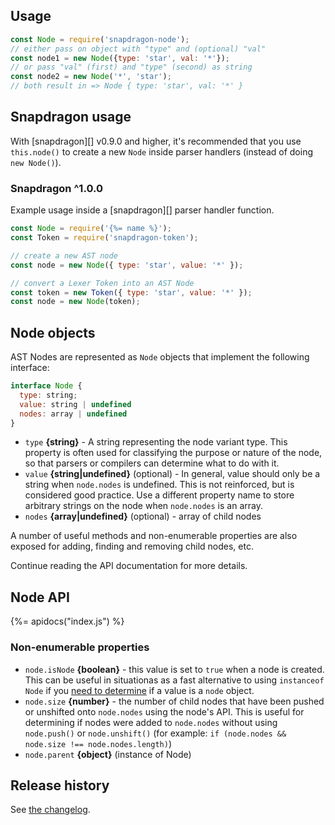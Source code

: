 ## Usage

```js
const Node = require('snapdragon-node');
// either pass on object with "type" and (optional) "val"
const node1 = new Node({type: 'star', val: '*'});
// or pass "val" (first) and "type" (second) as string
const node2 = new Node('*', 'star');
// both result in => Node { type: 'star', val: '*' }
```

## Snapdragon usage

With [snapdragon][] v0.9.0 and higher, it's recommended that you use `this.node()` to create a new `Node` inside parser handlers (instead of doing `new Node()`). 

### Snapdragon ^1.0.0

Example usage inside a [snapdragon][] parser handler function.

```js
const Node = require('{%= name %}');
const Token = require('snapdragon-token');

// create a new AST node
const node = new Node({ type: 'star', value: '*' });

// convert a Lexer Token into an AST Node
const token = new Token({ type: 'star', value: '*' });
const node = new Node(token);
```

## Node objects

AST Nodes are represented as `Node` objects that implement the following interface:

```js
interface Node {
  type: string;
  value: string | undefined
  nodes: array | undefined
}
```

- `type` **{string}** - A string representing the node variant type. This property is often used for classifying the purpose or nature of the node, so that parsers or compilers can determine what to do with it.
- `value` **{string|undefined}** (optional) - In general, value should only be a string when `node.nodes` is undefined. This is not reinforced, but is considered good practice. Use a different property name to store arbitrary strings on the node when `node.nodes` is an array.
- `nodes` **{array|undefined}** (optional) - array of child nodes

A number of useful methods and non-enumerable properties are also exposed for adding, finding and removing child nodes, etc. 

Continue reading the API documentation for more details.

## Node API
{%= apidocs("index.js") %}

### Non-enumerable properties

- `node.isNode` **{boolean}** - this value is set to `true` when a node is created. This can be useful in situationas as a fast alternative to using `instanceof Node` if you [need to determine](#nodeisnode) if a value is a `node` object. 
- `node.size` **{number}** - the number of child nodes that have been pushed or unshifted onto `node.nodes` using the node's API. This is useful for determining if nodes were added to `node.nodes` without using `node.push()` or `node.unshift()` (for example: `if (node.nodes && node.size !== node.nodes.length)`)
- `node.parent` **{object}** (instance of Node) 


## Release history

See [the changelog](changelog.md).
